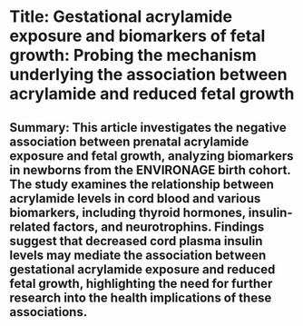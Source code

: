 # Title: Gestational acrylamide exposure and biomarkers of fetal growth: Probing the mechanism underlying the association between acrylamide and reduced fetal growth

## Summary: This article investigates the negative association between prenatal acrylamide exposure and fetal growth, analyzing biomarkers in newborns from the ENVIRONAGE birth cohort. The study examines the relationship between acrylamide levels in cord blood and various biomarkers, including thyroid hormones, insulin-related factors, and neurotrophins. Findings suggest that decreased cord plasma insulin levels may mediate the association between gestational acrylamide exposure and reduced fetal growth, highlighting the need for further research into the health implications of these associations.